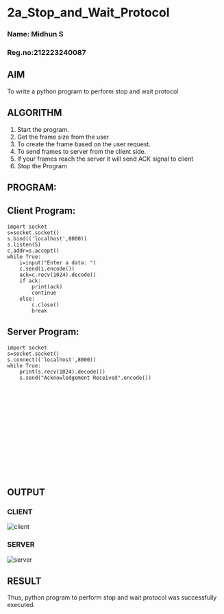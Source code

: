 # 2a_Stop_and_Wait_Protocol

### Name: Midhun S
### Reg.no:212223240087


## AIM 
To write a python program to perform stop and wait protocol
## ALGORITHM
1. Start the program.
2. Get the frame size from the user
3. To create the frame based on the user request.
4. To send frames to server from the client side.
5. If your frames reach the server it will send ACK signal to client
6. Stop the Program

## PROGRAM:
## Client Program:
```
import socket
s=socket.socket()
s.bind(('localhost',8000))
s.listen(5)
c,addr=s.accept()
while True:
    i=input("Enter a data: ")
    c.send(i.encode())
    ack=c.recv(1024).decode()
    if ack:
        print(ack)
        continue
    else:
        c.close()
        break
```
## Server Program:
```
import socket
s=socket.socket()
s.connect(('localhost',8000))
while True:
    print(s.recv(1024).decode())
    s.send("Acknowledgement Received".encode())
```
<br><br><br>
<br><br><br>
<br><br><br>
<br><br><br>

## OUTPUT
### CLIENT
![client](https://github.com/user-attachments/assets/db543433-0db9-4029-9652-a575506177f1)

### SERVER
![server](https://github.com/user-attachments/assets/ed1ae856-6878-46c2-9511-f1cca4d48cab)


## RESULT
Thus, python program to perform stop and wait protocol was successfully executed.
